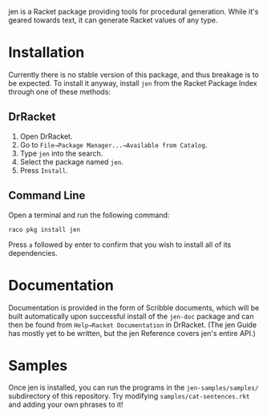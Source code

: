 jen is a Racket package providing tools for procedural generation. While it's geared towards text, it can generate Racket values of any type.

# Installation

Currently there is no stable version of this package, and thus breakage is to be expected. To install it anyway, install `jen` from the Racket Package Index through one of these methods:

## DrRacket

1. Open DrRacket.
2. Go to `File→Package Manager...→Available from Catalog`.
3. Type `jen` into the search.
4. Select the package named `jen`.
5. Press `Install`.

## Command Line

Open a terminal and run the following command:

    raco pkg install jen

Press `a` followed by enter to confirm that you wish to install all of its dependencies.

# Documentation

Documentation is provided in the form of Scribble documents, which will be built automatically upon successful install of the `jen-doc` package and can then be found from `Help→Racket Documentation` in DrRacket. (The jen Guide has mostly yet to be written, but the jen Reference covers jen's entire API.)

# Samples

Once jen is installed, you can run the programs in the `jen-samples/samples/` subdirectory of this repository. Try modifying `samples/cat-sentences.rkt` and adding your own phrases to it!
